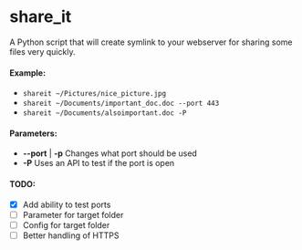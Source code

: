 # share_it
A Python script that will create symlink to your webserver for sharing some files very quickly.

#### Example:
* ```shareit ~/Pictures/nice_picture.jpg```
* ```shareit ~/Documents/important_doc.doc --port 443```
* ```shareit ~/Documents/alsoimportant.doc -P```

#### Parameters:
* **--port** | **-p** Changes what port should be used
* **-P** Uses an API to test if the port is open

#### TODO:
- [x] Add ability to test ports
- [ ] Parameter for target folder
- [ ] Config for target folder
- [ ] Better handling of HTTPS
